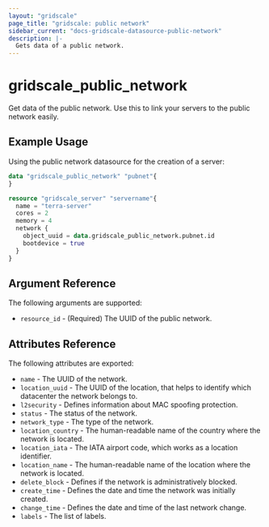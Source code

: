 ```yaml
---
layout: "gridscale"
page_title: "gridscale: public network"
sidebar_current: "docs-gridscale-datasource-public-network"
description: |-
  Gets data of a public network.
---
```


# gridscale_public_network

Get data of the public network. Use this to link your servers to the public network easily.

## Example Usage

Using the public network datasource for the creation of a server:

```terraform
data "gridscale_public_network" "pubnet"{
}

resource "gridscale_server" "servername"{
  name = "terra-server"
  cores = 2
  memory = 4
  network {
    object_uuid = data.gridscale_public_network.pubnet.id
    bootdevice = true
  }
}
```

## Argument Reference

The following arguments are supported:

* `resource_id` - (Required) The UUID of the public network.

## Attributes Reference

The following attributes are exported:

* `name` - The UUID of the network.
* `location_uuid` - The UUID of the location, that helps to identify which datacenter the network belongs to.
* `l2security` - Defines information about MAC spoofing protection.
* `status` - The status of the network.
* `network_type` - The type of the network.
* `location_country` - The human-readable name of the country where the network is located.
* `location_iata` - The IATA airport code, which works as a location identifier.
* `location_name` - The human-readable name of the location where the network is located.
* `delete_block` - Defines if the network is administratively blocked.
* `create_time` - Defines the date and time the network was initially created.
* `change_time` - Defines the date and time of the last network change.
* `labels` - The list of labels.
